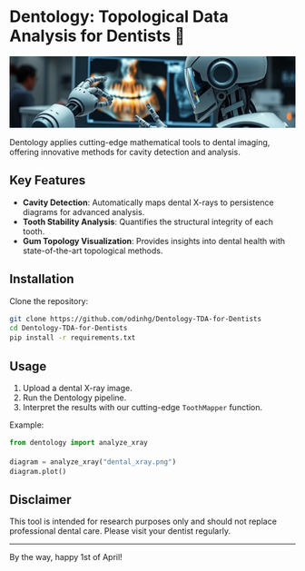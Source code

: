 # Dentology: Topological Data Analysis for Dentists 🦷

![header image showing a robot dentist](figs/header_image.png)

Dentology applies cutting-edge mathematical tools to dental imaging, offering innovative methods for cavity detection and analysis.

## Key Features
- **Cavity Detection**: Automatically maps dental X-rays to persistence diagrams for advanced analysis.
- **Tooth Stability Analysis**: Quantifies the structural integrity of each tooth.
- **Gum Topology Visualization**: Provides insights into dental health with state-of-the-art topological methods.

## Installation
Clone the repository:
```bash
git clone https://github.com/odinhg/Dentology-TDA-for-Dentists 
cd Dentology-TDA-for-Dentists
pip install -r requirements.txt
```

## Usage
1. Upload a dental X-ray image.
2. Run the Dentology pipeline.
3. Interpret the results with our cutting-edge `ToothMapper` function.

Example:
```python
from dentology import analyze_xray

diagram = analyze_xray("dental_xray.png")
diagram.plot()
```

## Disclaimer
This tool is intended for research purposes only and should not replace professional dental care. Please visit your dentist regularly.

---

By the way, happy 1st of April! 


